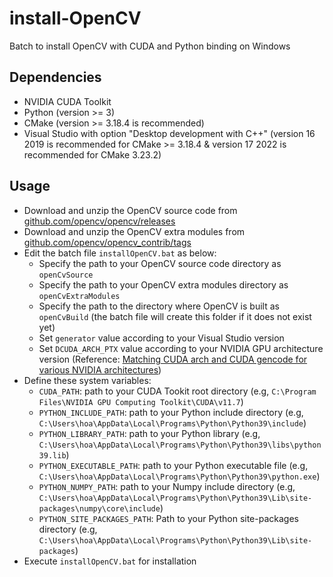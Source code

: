 # install-OpenCV
Batch to install OpenCV with CUDA and Python binding on Windows
## Dependencies
- NVIDIA CUDA Toolkit
- Python (version >= 3)
- CMake (version >= 3.18.4 is recommended)
- Visual Studio with option "Desktop development with C++" (version 16 2019 is recommended for CMake >= 3.18.4 & version 17 2022 is recommended for CMake 3.23.2)
## Usage
- Download and unzip the OpenCV source code from [github.com/opencv/opencv/releases](https://github.com/opencv/opencv/releases)
- Download and unzip the OpenCV extra modules from [github.com/opencv/opencv_contrib/tags](https://github.com/opencv/opencv_contrib/tags)
- Edit the batch file `installOpenCV.bat` as below:
   - Specify the path to your OpenCV source code directory as `openCvSource`
   - Specify the path to your OpenCV extra modules directory as `openCvExtraModules`
   - Specify the path to the directory where OpenCV is built as `openCvBuild` (the batch file will create this folder if it does not exist yet)
   - Set `generator` value according to your Visual Studio version
   - Set `DCUDA_ARCH_PTX` value according to your NVIDIA GPU architecture version (Reference: [Matching CUDA arch and CUDA gencode for various NVIDIA architectures](https://arnon.dk/matching-sm-architectures-arch-and-gencode-for-various-nvidia-cards/))
- Define these system variables:
   - `CUDA_PATH`: path to your CUDA Tookit root directory (e.g, ``C:\Program Files\NVIDIA GPU Computing Toolkit\CUDA\v11.7``)
   - `PYTHON_INCLUDE_PATH`: path to your Python include directory (e.g, ``C:\Users\hoa\AppData\Local\Programs\Python\Python39\include``)
   - `PYTHON_LIBRARY_PATH`: path to your Python library (e.g, ``C:\Users\hoa\AppData\Local\Programs\Python\Python39\libs\python39.lib``)
   - `PYTHON_EXECUTABLE_PATH`: path to your Python executable file (e.g, ``C:\Users\hoa\AppData\Local\Programs\Python\Python39\python.exe``)
   - `PYTHON_NUMPY_PATH`: path to your Numpy include directory (e.g, ``C:\Users\hoa\AppData\Local\Programs\Python\Python39\Lib\site-packages\numpy\core\include``)
   - `PYTHON_SITE_PACKAGES_PATH`: Path to your Python site-packages directory (e.g, ``C:\Users\hoa\AppData\Local\Programs\Python\Python39\Lib\site-packages``) 
- Execute `installOpenCV.bat` for installation
